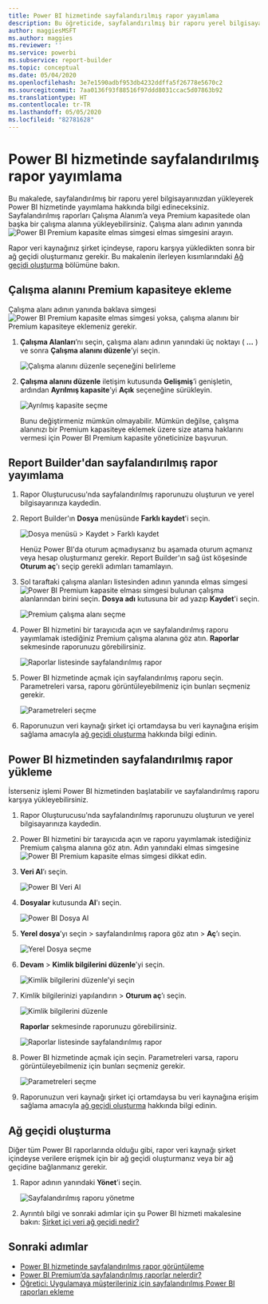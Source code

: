 ```yaml
---
title: Power BI hizmetinde sayfalandırılmış rapor yayımlama
description: Bu öğreticide, sayfalandırılmış bir raporu yerel bilgisayarınızdan yükleyerek Power BI hizmetinde yayımlamayı öğreneceksiniz.
author: maggiesMSFT
ms.author: maggies
ms.reviewer: ''
ms.service: powerbi
ms.subservice: report-builder
ms.topic: conceptual
ms.date: 05/04/2020
ms.openlocfilehash: 3e7e1590adbf953db4232ddffa5f26778e5670c2
ms.sourcegitcommit: 7aa0136f93f88516f97ddd8031ccac5d07863b92
ms.translationtype: HT
ms.contentlocale: tr-TR
ms.lasthandoff: 05/05/2020
ms.locfileid: "82781628"
---
```

# <a name="publish-a-paginated-report-to-the-power-bi-service"></a>Power BI hizmetinde sayfalandırılmış rapor yayımlama

Bu makalede, sayfalandırılmış bir raporu yerel bilgisayarınızdan yükleyerek Power BI hizmetinde yayımlama hakkında bilgi edineceksiniz. Sayfalandırılmış raporları Çalışma Alanım’a veya Premium kapasitede olan başka bir çalışma alanına yükleyebilirsiniz. Çalışma alanı adının yanında ![Power BI Premium kapasite elmas simgesi](media/paginated-reports-save-to-power-bi-service/premium-diamond.png) elmas simgesini arayın. 

Rapor veri kaynağınız şirket içindeyse, raporu karşıya yükledikten sonra bir ağ geçidi oluşturmanız gerekir. Bu makalenin ilerleyen kısımlarındaki [Ağ geçidi oluşturma](#create-a-gateway) bölümüne bakın.

## <a name="add-a-workspace-to-a-premium-capacity"></a>Çalışma alanını Premium kapasiteye ekleme

Çalışma alanı adının yanında baklava simgesi ![Power BI Premium kapasite elmas simgesi](media/paginated-reports-save-to-power-bi-service/premium-diamond.png) yoksa, çalışma alanını bir Premium kapasiteye eklemeniz gerekir. 

1. **Çalışma Alanları**’nı seçin, çalışma alanı adının yanındaki üç noktayı ( **...** ) ve sonra **Çalışma alanını düzenle**’yi seçin.

    ![Çalışma alanını düzenle seçeneğini belirleme](media/paginated-reports-save-to-power-bi-service/power-bi-paginated-edit-workspace.png)

1. **Çalışma alanını düzenle** iletişim kutusunda **Gelişmiş**’i genişletin, ardından **Ayrılmış kapasite**’yi **Açık** seçeneğine sürükleyin.

    ![Ayrılmış kapasite seçme](media/paginated-reports-save-to-power-bi-service/power-bi-paginated-edit-workspace-dialog.png)

   Bunu değiştirmeniz mümkün olmayabilir. Mümkün değilse, çalışma alanınızı bir Premium kapasiteye eklemek üzere size atama haklarını vermesi için Power BI Premium kapasite yöneticinize başvurun.

## <a name="from-report-builder-publish-a-paginated-report"></a>Report Builder'dan sayfalandırılmış rapor yayımlama

1. Rapor Oluşturucusu'nda sayfalandırılmış raporunuzu oluşturun ve yerel bilgisayarınıza kaydedin.

1. Report Builder'ın **Dosya** menüsünde **Farklı kaydet**'i seçin.

    ![Dosya menüsü > Kaydet > Farklı kaydet](media/paginated-reports-save-to-power-bi-service/power-bi-paginated-save-as.png)

    Henüz Power BI'da oturum açmadıysanız bu aşamada oturum açmanız veya hesap oluşturmanız gerekir. Report Builder'ın sağ üst köşesinde **Oturum aç**'ı seçip gerekli adımları tamamlayın.

2. Sol taraftaki çalışma alanları listesinden adının yanında elmas simgesi ![Power BI Premium kapasite elması simgesi](media/paginated-reports-save-to-power-bi-service/premium-diamond.png) bulunan çalışma alanlarından birini seçin. **Dosya adı** kutusuna bir ad yazıp **Kaydet**'i seçin. 

    ![Premium çalışma alanı seçme](media/paginated-reports-save-to-power-bi-service/power-bi-paginated-select-workspace.png)

4. Power BI hizmetini bir tarayıcıda açın ve sayfalandırılmış raporu yayımlamak istediğiniz Premium çalışma alanına göz atın. **Raporlar** sekmesinde raporunuzu görebilirsiniz.

    ![Raporlar listesinde sayfalandırılmış rapor](media/paginated-reports-save-to-power-bi-service/power-bi-paginated-wwi-report.png)

5. Power BI hizmetinde açmak için sayfalandırılmış raporu seçin. Parametreleri varsa, raporu görüntüleyebilmeniz için bunları seçmeniz gerekir.

    ![Parametreleri seçme](media/paginated-reports-save-to-power-bi-service/power-bi-paginated-select-parameters.png)

6. Raporunuzun veri kaynağı şirket içi ortamdaysa bu veri kaynağına erişim sağlama amacıyla [ağ geçidi oluşturma](#create-a-gateway) hakkında bilgi edinin.

## <a name="from-the-power-bi-service-upload-a-paginated-report"></a>Power BI hizmetinden sayfalandırılmış rapor yükleme

İsterseniz işlemi Power BI hizmetinden başlatabilir ve sayfalandırılmış raporu karşıya yükleyebilirsiniz.

1. Rapor Oluşturucusu'nda sayfalandırılmış raporunuzu oluşturun ve yerel bilgisayarınıza kaydedin.

1. Power BI hizmetini bir tarayıcıda açın ve raporu yayımlamak istediğiniz Premium çalışma alanına göz atın. Adın yanındaki elmas simgesine ![Power BI Premium kapasite elmas simgesi](media/paginated-reports-save-to-power-bi-service/premium-diamond.png) dikkat edin. 

1. **Veri Al**’ı seçin.

    ![Power BI Veri Al](media/paginated-reports-save-to-power-bi-service/power-bi-paginated-get-data.png)

1. **Dosyalar** kutusunda **Al**'ı seçin.

    ![Power BI Dosya Al](media/paginated-reports-save-to-power-bi-service/power-bi-paginated-files-get.png)

1. **Yerel dosya**’yı seçin > sayfalandırılmış rapora göz atın > **Aç**’ı seçin.

    ![Yerel Dosya seçme](media/paginated-reports-save-to-power-bi-service/power-bi-paginated-local-file.png)

1. **Devam** > **Kimlik bilgilerini düzenle**’yi seçin.

    ![Kimlik bilgilerini düzenle’yi seçin](media/paginated-reports-save-to-power-bi-service/power-bi-paginated-select-edit-credentials.png)

1. Kimlik bilgilerinizi yapılandırın > **Oturum aç**’ı seçin.

    ![Kimlik bilgilerini düzenle](media/paginated-reports-save-to-power-bi-service/power-bi-paginated-credentials.png)

   **Raporlar** sekmesinde raporunuzu görebilirsiniz.

    ![Raporlar listesinde sayfalandırılmış rapor](media/paginated-reports-save-to-power-bi-service/power-bi-paginated-wwi-report.png)

1. Power BI hizmetinde açmak için seçin. Parametreleri varsa, raporu görüntüleyebilmeniz için bunları seçmeniz gerekir.
 
    ![Parametreleri seçme](media/paginated-reports-save-to-power-bi-service/power-bi-paginated-select-parameters.png)

6. Raporunuzun veri kaynağı şirket içi ortamdaysa bu veri kaynağına erişim sağlama amacıyla [ağ geçidi oluşturma](#create-a-gateway) hakkında bilgi edinin.

## <a name="create-a-gateway"></a>Ağ geçidi oluşturma

Diğer tüm Power BI raporlarında olduğu gibi, rapor veri kaynağı şirket içindeyse verilere erişmek için bir ağ geçidi oluşturmanız veya bir ağ geçidine bağlanmanız gerekir.

1. Rapor adının yanındaki **Yönet**’i seçin.

   ![Sayfalandırılmış raporu yönetme](media/paginated-reports-save-to-power-bi-service/power-bi-paginated-manage.png)

1. Ayrıntılı bilgi ve sonraki adımlar için şu Power BI hizmeti makalesine bakın: [Şirket içi veri ağ geçidi nedir?](../service-gateway-onprem.md)



## <a name="next-steps"></a>Sonraki adımlar

- [Power BI hizmetinde sayfalandırılmış rapor görüntüleme](../consumer/paginated-reports-view-power-bi-service.md)
- [Power BI Premium’da sayfalandırılmış raporlar nelerdir?](paginated-reports-report-builder-power-bi.md)
- [Öğretici: Uygulamaya müşterileriniz için sayfalandırılmış Power BI raporları ekleme](../developer/embed-paginated-reports-customers.md)

